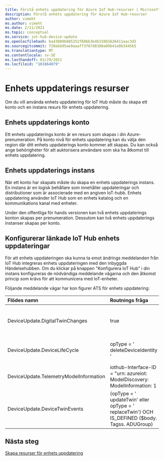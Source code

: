 ```yaml
---
title: Förstå enhets uppdatering för Azure IoT Hub-resurser | Microsoft Docs
description: Förstå enhets uppdatering för Azure IoT Hub-resurser
author: vimeht
ms.author: vimeht
ms.date: 2/11/2021
ms.topic: conceptual
ms.service: iot-hub-device-update
ms.openlocfilehash: ba43889b885252f68bb3b4b158b5626411aac3d5
ms.sourcegitcommit: f28ebb95ae9aaaff3f87d8388a09b41e0b3445b5
ms.translationtype: MT
ms.contentlocale: sv-SE
ms.lasthandoff: 03/29/2021
ms.locfileid: "101664079"
---
```

# <a name="device-update-resources"></a>Enhets uppdaterings resurser

Om du vill använda enhets uppdatering för IoT Hub måste du skapa ett konto och en instans resurs för enhets uppdatering. 

## <a name="device-update-account"></a>Enhets uppdaterings konto

Ett enhets uppdaterings konto är en resurs som skapas i din Azure-prenumeration. På konto nivå för enhets uppdatering kan du välja den region där ditt enhets uppdaterings konto kommer att skapas. Du kan också ange behörigheter för att auktorisera användare som ska ha åtkomst till enhets uppdatering.


## <a name="device-update-instance"></a>Enhets uppdaterings instans
När ett konto har skapats måste du skapa en enhets uppdaterings instans. En instans är en logisk behållare som innehåller uppdateringar och distributioner som är associerade med en angiven IoT-hubb. Enhets uppdatering använder IoT Hub som en enhets katalog och en kommunikations kanal med enheter. 

Under den offentliga för hands versionen kan två enhets uppdaterings konton skapas per prenumeration. Dessutom kan två enhets uppdaterings instanser skapas per konto.

## <a name="configuring-device-update-linked-iot-hub"></a>Konfigurerar länkade IoT Hub enhets uppdateringar 

För att enhets uppdateringen ska kunna ta emot ändrings meddelanden från IoT Hub integreras enhets uppdateringen med den inbyggda Händelsehubben. Om du klickar på knappen "Konfigurera IoT Hub" i din instans konfigureras de nödvändiga meddelande vägarna och den åtkomst princip som krävs för att kommunicera med IoT-enheter. 

Följande meddelande vägar har kon figurer ATS för enhets uppdatering:

|   Flödes namn    | Routnings fråga  | Beskrivning  |
| :--------- | :---- |:---- |
|  DeviceUpdate.DigitalTwinChanges | true |Lyssnar efter digitala dubbla ändringar-händelser  |
|  DeviceUpdate.DeviceLifeCycle | opType = ' deleteDeviceIdentity '  | Lyssnar efter enheter som har tagits bort |
|  DeviceUpdate.TelemetryModelInformation | iothub-Interface-ID = "urn: azureiot: ModelDiscovery: ModelInformation: 1 | Lyssnar efter nya enhets typer |
|  DeviceUpdate.DeviceTwinEvents| (opType = ' updateTwin' eller opType = ' replaceTwin') OCH IS_DEFINED ($body. Tagss. ADUGroup) | Lyssnar efter nya uppdaterings grupper för enheter |

## <a name="next-steps"></a>Nästa steg

[Skapa resurser för enhets uppdatering](./create-device-update-account.md)
